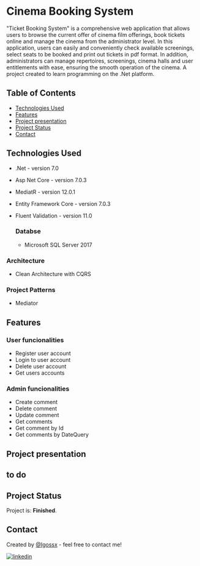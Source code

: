 # Cinema Booking System
"Ticket Booking System" is a comprehensive web application that allows users to browse the current offer of cinema film offerings, book tickets online and manage the cinema from the administrator level. 
In this application, users can easily and conveniently check available screenings, select seats to be booked and print out tickets in pdf format. 
In addition, administrators can manage repertoires, screenings, cinema halls and user entitlements with ease, ensuring the smooth operation of the cinema.
A project created to learn programming on the .Net platform.

## Table of Contents
* [Technologies Used](#technologies-used)
* [Features](#features)
* [Project presentation](#project-presentation)
* [Project Status](#project-status)
* [Contact](#contact)

## Technologies Used
- .Net - version 7.0
- Asp Net Core - version 7.0.3
- MediatR - version 12.0.1
- Entity Framework Core - version 7.0.3
- Fluent Validation - version 11.0

  ### Databse
  - Microsoft SQL Server 2017
  
### Architecture 
- Clean Architecture with CQRS

### Project Patterns
- Mediator

## Features

### User funcionalities
- Register user account
- Login to user account
- Delete user account
- Get users accounts

### Admin funcionalities
- Create comment
- Delete comment
- Update comment
- Get comments
- Get comment by Id
- Get comments by DateQuery

## Project presentation

## to do



## Project Status
Project is: **Finished**.

## Contact
Created by [@Igossx](https://www.github.com/igossx) - feel free to contact me!

[![linkedin](https://img.shields.io/badge/linkedin-0A66C2?style=for-the-badge&logo=linkedin&logoColor=white)](https://www.linkedin.com/in/igor-tarasinski) 
